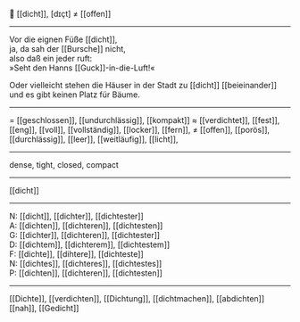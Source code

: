 🌊 [[dicht]], [dɪçt] ≠ [[offen]]

---
Vor die eignen Füße [[dicht]],  
ja, da sah der [[Bursche]] nicht,  
also daß ein jeder ruft:  
»Seht den Hanns [[Guck]]-in-die-Luft!«  

Oder vielleicht stehen die Häuser in der Stadt zu [[dicht]] [[beieinander]] und es gibt keinen Platz für Bäume.


---
= [[geschlossen]], [[undurchlässig]], [[kompakt]]
≈ [[verdichtet]], [[fest]], [[eng]], [[voll]], [[vollständig]], [[locker]], [[fern]],
≠ [[offen]], [[porös]], [[durchlässig]], [[leer]], [[weitläufig]], [[licht]], 

---
dense, tight, closed, compact

---
[[dicht]]

---
N: [[dicht]], [[dichter]], [[dichtester]]  
A: [[dichten]], [[dichteren]], [[dichtesten]]  
G: [[dichter]], [[dichteren]], [[dichtester]]  
D: [[dichtem]], [[dichterem]], [[dichtestem]]  
F: [[dichte]], [[dihtere]], [[dichteste]]  
N: [[dichtes]], [[dichteres]], [[dichtestes]]  
P: [[dichten]], [[dichteren]], [[dichtesten]]  

---
[[Dichte]], [[verdichten]], [[Dichtung]], [[dichtmachen]], [[abdichten]]
 [[nah]], [[Gedicht]]
